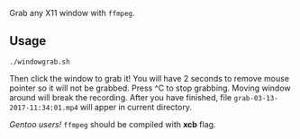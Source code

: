 Grab any X11 window with `ffmpeg`.

Usage
-----

    ./windowgrab.sh

Then click the window to grab it! You will have 2 seconds to remove mouse pointer so it will not be grabbed.
Press ^C to stop grabbing. Moving window around will break the recording.
After you have finished, file `grab-03-13-2017-11:34:01.mp4` will apper in current directory.

*Gentoo users!* `ffmpeg` should be compiled with **xcb** flag.
